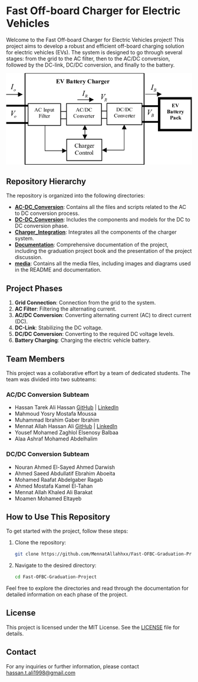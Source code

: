 # Fast Off-board Charger for Electric Vehicles

Welcome to the Fast Off-board Charger for Electric Vehicles project! This project aims to develop a robust and efficient off-board charging solution for electric vehicles (EVs). The system is designed to go through several stages: from the grid to the AC filter, then to the AC/DC conversion, followed by the DC-link, DC/DC conversion, and finally to the battery.

![System Diagram](media/diagramcharger.png)  

## Repository Hierarchy

The repository is organized into the following directories:

- [**AC-DC_Conversion**](./AC-DC_Conversion): Contains all the files and scripts related to the AC to DC conversion process.
- [**DC-DC_Conversion**](./DC-DC_Conversion): Includes the components and models for the DC to DC conversion phase.
- [**Charger_Integration**](./Charger_Integration): Integrates all the components of the charger system.
- [**Documentation**](./Documentation): Comprehensive documentation of the project, including the graduation project book and the presentation of the project discussion.
- [**media**](./media): Contains all the media files, including images and diagrams used in the README and documentation.

## Project Phases

1. **Grid Connection**: Connection from the grid to the system.
2. **AC Filter**: Filtering the alternating current.
3. **AC/DC Conversion**: Converting alternating current (AC) to direct current (DC).
4. **DC-Link**: Stabilizing the DC voltage.
5. **DC/DC Conversion**: Converting to the required DC voltage levels.
6. **Battery Charging**: Charging the electric vehicle battery.

## Team Members

This project was a collaborative effort by a team of dedicated students. The team was divided into two subteams:

### AC/DC Conversion Subteam

- Hassan Tarek Ali Hassan [GitHub](https://github.com/HassanTarek98) | [LinkedIn](https://www.linkedin.com/in/hassan-tarek-5ba638256/)
- Mahmoud Yosry Mostafa Moussa
- Muhammad Ibrahim Gaber Ibrahim 
- Mennat Allah Hassan Ali [GitHub](https://github.com/MennatAllahhxx) | [LinkedIn](https://www.linkedin.com/in/mennatallahhxx/)
- Yousef Mohamed Zaghlol Elsenosy Balbaa
- Alaa Ashraf Mohamed Abdelhalim

### DC/DC Conversion Subteam

- Nouran Ahmed El-Sayed Ahmed Darwish
- Ahmed Saeed Abdullatif Ebrahim Aboeita
- Mohamed Raafat Abdelgaber Ragab
- Ahmed Mostafa Kamel El-Tahan
- Mennat Allah Khaled Ali Barakat
- Moamen Mohamed Eltayeb

## How to Use This Repository

To get started with the project, follow these steps:

1. Clone the repository:
   ```sh
   git clone https://github.com/MennatAllahhxx/Fast-OFBC-Graduation-Project.git
   ```
2. Navigate to the desired directory:
   ```sh
   cd Fast-OFBC-Graduation-Project
   ```
Feel free to explore the directories and read through the documentation for detailed information on each phase of the project.

## License

This project is licensed under the MIT License. See the [LICENSE](LICENSE) file for details.

## Contact

For any inquiries or further information, please contact hassan.t.ali1998@gmail.com
